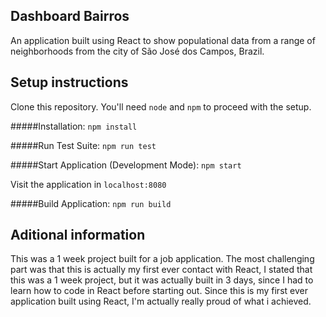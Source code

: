 ## Dashboard Bairros

An application built using React to show populational data from a range of neighborhoods from the city of São José dos Campos, Brazil.

## Setup instructions

Clone this repository. You'll need `node` and `npm` to proceed with the setup.

#####Installation:
`npm install`

#####Run Test Suite:
`npm run test`

#####Start Application (Development Mode):
`npm start`

Visit the application in `localhost:8080`

#####Build Application:
`npm run build`

## Aditional information

This was a 1 week project built for a job application.
The most challenging part was that this is actually my first ever contact with React, I stated that this was a 1 week project, but it was actually built in 3 days, since I had to learn how to code in React before starting out.
Since this is my first ever application built using React, I'm actually really proud of what i achieved.
